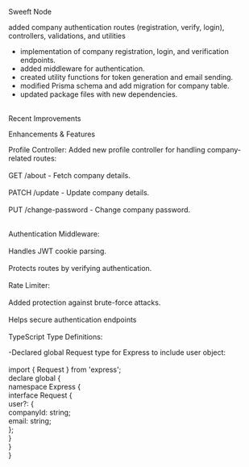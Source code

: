 Sweeft Node <br>

added company authentication routes (registration, verify, login), controllers, validations, and utilities

- implementation of company registration, login, and verification endpoints.
- added middleware for authentication.
- created utility functions for token generation and email sending.
- modified Prisma schema and add migration for company table.
- updated package files with new dependencies.

<br>
Recent Improvements <br>

Enhancements & Features<br>

Profile Controller: Added new profile controller for handling company-related routes: <br>
<br>
GET /about - Fetch company details.<br>
<br>
PATCH /update - Update company details.<br>
<br>
PUT /change-password - Change company password.<br>

<br>
Authentication Middleware:<br>
<br>
Handles JWT cookie parsing.<br>
<br>
Protects routes by verifying authentication.<br>
<br>
Rate Limiter:<br>
<br>
Added protection against brute-force attacks.<br>
<br>
Helps secure authentication endpoints<br>
<br>
TypeScript Type Definitions:<br>

-Declared global Request type for Express to include user object:<br>
<br>
import { Request } from 'express';<br>
declare global {<br>
    namespace Express {<br>
        interface Request {<br>
            user?: {<br>
                companyId: string;<br>
                email: string;<br>
            };<br>
        }<br>
    }<br>
}<br>
